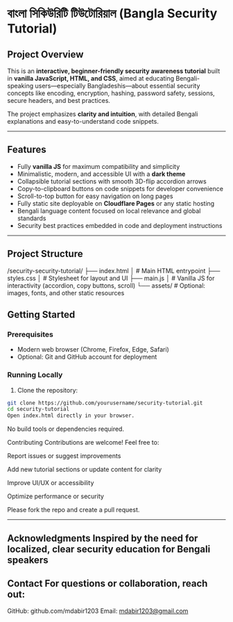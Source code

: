 # বাংলা সিকিউরিটি টিউটোরিয়াল (Bangla Security Tutorial)

## Project Overview

This is an **interactive, beginner-friendly security awareness tutorial** built in **vanilla JavaScript, HTML, and CSS**, aimed at educating Bengali-speaking users—especially Bangladeshis—about essential security concepts like encoding, encryption, hashing, password safety, sessions, secure headers, and best practices.

The project emphasizes **clarity and intuition**, with detailed Bengali explanations and easy-to-understand code snippets.

---

## Features

- Fully **vanilla JS** for maximum compatibility and simplicity
- Minimalistic, modern, and accessible UI with a **dark theme**
- Collapsible tutorial sections with smooth 3D-flip accordion arrows
- Copy-to-clipboard buttons on code snippets for developer convenience
- Scroll-to-top button for easy navigation on long pages
- Fully static site deployable on **Cloudflare Pages** or any static hosting
- Bengali language content focused on local relevance and global standards
- Security best practices embedded in code and deployment instructions

---

## Project Structure

/security-security-tutorial/
├── index.html
│   # Main HTML entrypoint
├── styles.css
│   # Stylesheet for layout and UI
├── main.js
│   # Vanilla JS for interactivity (accordion, copy buttons, scroll)
└── assets/
    # Optional: images, fonts, and other static resources




## Getting Started

### Prerequisites

- Modern web browser (Chrome, Firefox, Edge, Safari)
- Optional: Git and GitHub account for deployment

### Running Locally

1. Clone the repository:

```bash
git clone https://github.com/yourusername/security-tutorial.git
cd security-tutorial
Open index.html directly in your browser.
```

No build tools or dependencies required.

Contributing
Contributions are welcome! Feel free to:

Report issues or suggest improvements

Add new tutorial sections or update content for clarity

Improve UI/UX or accessibility

Optimize performance or security

Please fork the repo and create a pull request.

---

Acknowledgments
Inspired by the need for localized, clear security education for Bengali speakers
---

Contact
For questions or collaboration, reach out:
---
GitHub: github.com/mdabir1203
Email: mdabir1203@gmail.com



